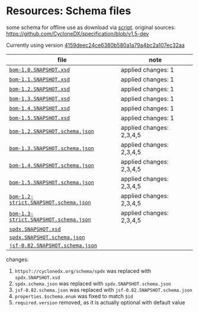 # Resources: Schema files

some schema for offline use as download via [script](../../tools/schema-downloader/download.js). 
original sources: <https://github.com/CycloneDX/specification/blob/v1.5-dev>

Currently using version
[4159deec24ce6380b580a1a79a4bc2a107ec32aa](https://github.com/CycloneDX/specification/commit/4159deec24ce6380b580a1a79a4bc2a107ec32aa)

| file | note |
|------|------|
| [`bom-1.0.SNAPSHOT.xsd`](bom-1.0.SNAPSHOT.xsd) | applied changes: 1 |
| [`bom-1.1.SNAPSHOT.xsd`](bom-1.1.SNAPSHOT.xsd) | applied changes: 1 |
| [`bom-1.2.SNAPSHOT.xsd`](bom-1.2.SNAPSHOT.xsd) | applied changes: 1 |
| [`bom-1.3.SNAPSHOT.xsd`](bom-1.3.SNAPSHOT.xsd) | applied changes: 1 |
| [`bom-1.4.SNAPSHOT.xsd`](bom-1.4.SNAPSHOT.xsd) | applied changes: 1 |
| [`bom-1.5.SNAPSHOT.xsd`](bom-1.5.SNAPSHOT.xsd) | applied changes: 1 |
| [`bom-1.2.SNAPSHOT.schema.json`](bom-1.2.SNAPSHOT.schema.json) | applied changes: 2,3,4,5 |
| [`bom-1.3.SNAPSHOT.schema.json`](bom-1.3.SNAPSHOT.schema.json) | applied changes: 2,3,4,5 |
| [`bom-1.4.SNAPSHOT.schema.json`](bom-1.4.SNAPSHOT.schema.json) | applied changes: 2,3,4,5 |
| [`bom-1.5.SNAPSHOT.schema.json`](bom-1.5.SNAPSHOT.schema.json) | applied changes: 2,3,4,5 |
| [`bom-1.2-strict.SNAPSHOT.schema.json`](bom-1.2-strict.SNAPSHOT.schema.json) | applied changes: 2,3,4,5 |
| [`bom-1.3-strict.SNAPSHOT.schema.json`](bom-1.3-strict.SNAPSHOT.schema.json) | applied changes: 2,3,4,5 |
| [`spdx.SNAPSHOT.xsd`](spdx.SNAPSHOT.xsd) | |
| [`spdx.SNAPSHOT.schema.json`](spdx.SNAPSHOT.schema.json) | |
| [`jsf-0.82.SNAPSHOT.schema.json`](jsf-0.82.SNAPSHOT.schema.json) | |

changes: 
1. `https?://cyclonedx.org/schema/spdx` was replaced with `spdx.SNAPSHOT.xsd`
2. `spdx.schema.json` was replaced with `spdx.SNAPSHOT.schema.json`
3. `jsf-0.82.schema.json` was replaced with `jsf-0.82.SNAPSHOT.schema.json`
4. `properties.$schema.enum` was fixed to match `$id`
5. `required.version` removed, as it is actually optional with default value
